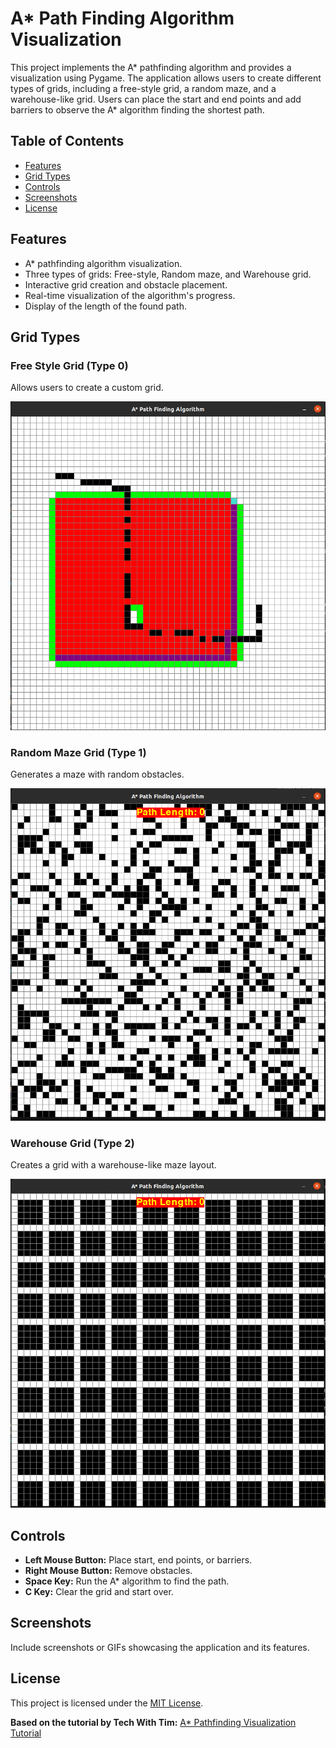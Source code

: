 # A* Path Finding Algorithm Visualization

This project implements the A* pathfinding algorithm and provides a visualization using Pygame. The application allows users to create different types of grids, including a free-style grid, a random maze, and a warehouse-like grid. Users can place the start and end points and add barriers to observe the A* algorithm finding the shortest path.

## Table of Contents
- [Features](#features)
- [Grid Types](#grid-types)
- [Controls](#controls)
- [Screenshots](#screenshots)
- [License](#license)

## Features

- A* pathfinding algorithm visualization.
- Three types of grids: Free-style, Random maze, and Warehouse grid.
- Interactive grid creation and obstacle placement.
- Real-time visualization of the algorithm's progress.
- Display of the length of the found path.

## Grid Types

### Free Style Grid (Type 0)
Allows users to create a custom grid.

![Free Style Grid](freestyle.png)

### Random Maze Grid (Type 1)
Generates a maze with random obstacles.

![Random Maze Grid](random.png)

### Warehouse Grid (Type 2)
Creates a grid with a warehouse-like maze layout.

![Warehouse Grid](warehouse.png)

## Controls

- **Left Mouse Button:** Place start, end points, or barriers.
- **Right Mouse Button:** Remove obstacles.
- **Space Key:** Run the A* algorithm to find the path.
- **C Key:** Clear the grid and start over.

## Screenshots

Include screenshots or GIFs showcasing the application and its features.

## License

This project is licensed under the [MIT License](LICENSE).

**Based on the tutorial by Tech With Tim:** [A* Pathfinding Visualization Tutorial](https://www.youtube.com/watch?v=JtiK0DOeI4A)
